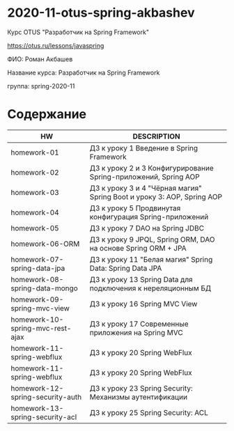 # 2020-11-otus-spring-akbashev

Курс OTUS "Разработчик на Spring Framework"

https://otus.ru/lessons/javaspring

ФИО: Роман Акбашев

Название курса: Разработчик на Spring Framework

группа: spring-2020-11

# Содержание
|HW|DESCRIPTION|
| ------ | ------ |
| homework-01 | ДЗ к уроку 1 Введение в Spring Framework |
| homework-02 | ДЗ к уроку 2 и 3 Конфигурирование Spring-приложений, Spring AOP |
| homework-03 | ДЗ к уроку 3 и 4 "Чёрная магия" Spring Boot и уроку 3: AOP, Spring AOP |
| homework-04 | ДЗ к уроку 5 Продвинутая конфигурация Spring-приложений |
| homework-05 | ДЗ к уроку 7 DAO на Spring JDBC |
| homework-06-ORM | ДЗ к уроку 9 JPQL, Spring ORM, DAO на основе Spring ORM + JPA |
| homework-07-spring-data-jpa | ДЗ к уроку 11 "Белая магия" Spring Data: Spring Data JPA |
| homework-08-spring-data-mongo | ДЗ к уроку 13 Spring Data для подключения к нереляционным БД |
| homework-09-spring-mvc-view | ДЗ к уроку 16 Spring MVC View |
| homework-10-spring-mvc-rest-ajax | ДЗ к уроку 17 Современные приложения на Spring MVC |
| homework-11-spring-webflux | ДЗ к уроку 20 Spring WebFlux |
| homework-11-spring-webflux | ДЗ к уроку 20 Spring WebFlux |
| homework-12-spring-security-auth | ДЗ к уроку 23 Spring Security: Механизмы аутентификации  |
| homework-13-spring-security-acl | ДЗ к уроку 25 Spring Security: ACL  |